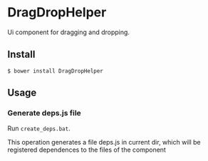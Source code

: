 DragDropHelper
==========================
Ui component for dragging and dropping.
## Install ##
```$ bower install DragDropHelper```
## Usage ##
### Generate deps.js file ###
Run ```create_deps.bat```.

This operation generates a file deps.js in current dir, which will be registered dependences to the files of the component
